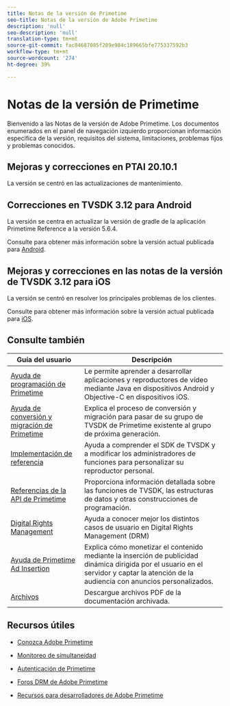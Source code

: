 ```yaml
---
title: Notas de la versión de Primetime
seo-title: Notas de la versión de Adobe Primetime
description: 'null'
seo-description: 'null'
translation-type: tm+mt
source-git-commit: fac84687085f289e984c189665bfe775337592b3
workflow-type: tm+mt
source-wordcount: '274'
ht-degree: 39%

---
```



# Notas de la versión de Primetime

Bienvenido a las Notas de la versión de Adobe Primetime. Los documentos enumerados en el panel de navegación izquierdo proporcionan información específica de la versión, requisitos del sistema, limitaciones, problemas fijos y problemas conocidos.

## Mejoras y correcciones en PTAI 20.10.1

La versión se centró en las actualizaciones de mantenimiento.

## Correcciones en TVSDK 3.12 para Android

La versión se centra en actualizar la versión de gradle de la aplicación Primetime Reference a la versión 5.6.4.

Consulte para obtener más información sobre la versión actual publicada para [Android](../release-notes/tvsdk-3x-android.md).

## Mejoras y correcciones en las notas de la versión de TVSDK 3.12 para iOS

La versión se centró en resolver los principales problemas de los clientes.

Consulte para obtener más información sobre la versión actual publicada para [iOS](../release-notes/tvsdk-3x-ios.md).

## Consulte también

| Guía del usuario | Descripción |
|--- |--- |
| [Ayuda de programación de Primetime](/help/programming/home.md) | Le permite aprender a desarrollar aplicaciones y reproductores de vídeo mediante Java en dispositivos Android y Objective-C en dispositivos iOS. |
| [Ayuda de conversión y migración de Primetime](/help/migration-guides/home.md) | Explica el proceso de conversión y migración para pasar de su grupo de TVSDK de Primetime existente al grupo de próxima generación. |
| [Implementación de referencia](/help/android-reference-implementation/home.md) | Ayuda a comprender el SDK de TVSDK y a modificar los administradores de funciones para personalizar su reproductor personal. |
| [Referencias de la API de Primetime](/help/reference/api-references.md) | Proporciona información detallada sobre las funciones de TVSDK, las estructuras de datos y otras construcciones de programación. |
| [Digital Rights Management](/help/digital-rights-management/home.md) | Ayuda a conocer mejor los distintos casos de usuario en Digital Rights Management (DRM) |
| [Ayuda de Primetime Ad Insertion](/help/dynamic-ad-insertion/home.md) | Explica cómo monetizar el contenido mediante la inserción de publicidad dinámica dirigida por el usuario en el servidor y captar la atención de la audiencia con anuncios personalizados. |
| [Archivos](https://helpx.adobe.com/primetime/archives.html) | Descargue archivos PDF de la documentación archivada. |

## Recursos útiles

* [Conozca Adobe Primetime](https://www.adobe.com/in/marketing/primetime.html)

* [Monitoreo de simultaneidad](https://tve.helpdocsonline.com/concurrency-monitoring-introduction)

* [Autenticación de Primetime](https://tve.helpdocsonline.com/home)

* [Foros DRM de Adobe Primetime](https://forums.adobe.com/community/adobe_access)

* [Recursos para desarrolladores de Adobe Primetime](https://www.adobe.com/devnet/primetime.html)
